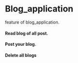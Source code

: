 # Blog_application
feature of blog_application. 
#### Read blog of all post.
#### Post your blog. 
#### Delete all blogs
